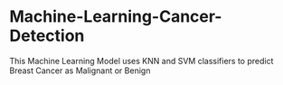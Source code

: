 # Machine-Learning-Cancer-Detection
This Machine Learning Model uses KNN and SVM classifiers to predict Breast Cancer as Malignant or Benign
